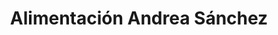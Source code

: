 ---
title: "Alimentación Andrea Sánchez"
url: /alcala-de-henares/alimentacion-andrea-sanchez/
shop: comodidad
---